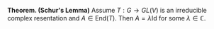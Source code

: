 **Theorem. (Schur's Lemma)** Assume $T:G\to GL(V)$ is an irreducible complex resentation and $A\in \text{End}(T)$. Then $A=\lambda\text{Id}$ for some $\lambda\in \mathbb{C}$. 
